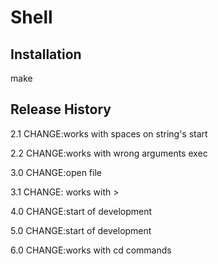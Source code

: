 Shell
=====

Installation 
-----
make

Release History
----
2.1 
CHANGE:works with spaces on string's start  

2.2
CHANGE:works with wrong arguments exec  

3.0
CHANGE:open file  

3.1
CHANGE: works with >  

4.0
CHANGE:start of development  

5.0
CHANGE:start of development  

6.0
CHANGE:works with cd commands  

